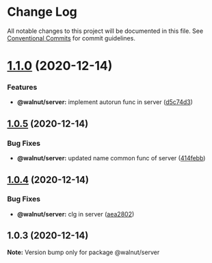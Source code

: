 # Change Log

All notable changes to this project will be documented in this file.
See [Conventional Commits](https://conventionalcommits.org) for commit guidelines.

# [1.1.0](https://github.com/lucabecci/lerna-test/compare/v1.0.6...v1.1.0) (2020-12-14)


### Features

* **@walnut/server:** implement autorun func in server ([d5c74d3](https://github.com/lucabecci/lerna-test/commit/d5c74d3239501a84b0fb77051cb801f07a969612))





## [1.0.5](https://github.com/lucabecci/lerna-test/compare/v1.0.4...v1.0.5) (2020-12-14)


### Bug Fixes

* **@walnut/server:** updated name common func  of server ([414febb](https://github.com/lucabecci/lerna-test/commit/414febb4a03be75189a35745740e42f0e8b07577))





## [1.0.4](https://github.com/lucabecci/lerna-test/compare/v1.0.3...v1.0.4) (2020-12-14)


### Bug Fixes

* **@walnut/server:** clg in server ([aea2802](https://github.com/lucabecci/lerna-test/commit/aea28028415c80515d9a63ade3a3a5f9f4728cc3))





## 1.0.3 (2020-12-14)

**Note:** Version bump only for package @walnut/server
